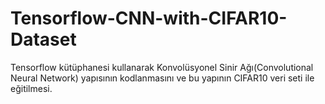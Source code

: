 # Tensorflow-CNN-with-CIFAR10-Dataset
Tensorflow kütüphanesi kullanarak Konvolüsyonel Sinir Ağı(Convolutional Neural Network) yapısının kodlanmasını ve bu yapının CIFAR10 veri seti ile eğitilmesi.
